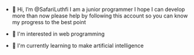 - 👋 Hi, I’m @SafariLuthfi
  I am a junior programmer
  I hope I can develop more than now please help by following this account so you can know my progress to the best point
  
- 👀 I'm interested in web programming
- 🌱 I'm currently learning to make artificial intelligence
